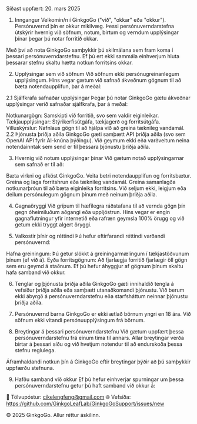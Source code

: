 Síðast uppfært: 20. mars 2025

1. Inngangur
Velkomin/n í GinkgoGo ("við", "okkar" eða "okkur"). Persónuvernd þín er okkur mikilvæg. Þessi persónuverndarstefna útskýrir hvernig við söfnum, notum, birtum og verndum upplýsingar þínar þegar þú notar forritið okkar.

Með því að nota GinkgoGo samþykkir þú skilmálana sem fram koma í þessari persónuverndarstefnu. Ef þú ert ekki sammála einhverjum hluta þessarar stefnu skaltu hætta notkun forritsins okkar.

2. Upplýsingar sem við söfnum
Við söfnum ekki persónugreinanlegum upplýsingum. Hins vegar gætum við safnað ákveðnum gögnum til að bæta notendaupplifun, þar á meðal:

2.1 Sjálfkrafa safnaðar upplýsingar
Þegar þú notar GinkgoGo gætu ákveðnar upplýsingar verið safnaðar sjálfkrafa, þar á meðal:

Notkunargögn: Samskipti við forritið, svo sem valdir eiginleikar.
Tækjaupplýsingar: Stýrikerfisútgáfa, tækjagerð og forritsútgáfa.
Villuskýrslur: Nafnlaus gögn til að hjálpa við að greina tæknileg vandamál.
2.2 Þjónusta þriðja aðila
GinkgoGo gæti samþætt API þriðja aðila (svo sem OpenAI API fyrir AI-knúna þýðingu). Við geymum ekki eða varðveitum neina notendainntak sem send er til þessara þjónustu þriðja aðila.

3. Hvernig við notum upplýsingar þínar
Við gætum notað upplýsingarnar sem safnað er til að:

Bæta virkni og afköst GinkgoGo.
Veita betri notendaupplifun og forritsbætur.
Greina og laga forritshrun eða tæknileg vandamál.
Greina samanlagða notkunarþróun til að bæta eiginleika forritsins.
Við seljum ekki, leigjum eða deilum persónulegum gögnum þínum með neinum þriðja aðila.

4. Gagnaöryggi
Við grípum til hæfilegra ráðstafana til að vernda gögn þín gegn óheimiluðum aðgangi eða uppljóstrun. Hins vegar er engin gagnaflutningur yfir internetið eða rafræn geymsla 100% örugg og við getum ekki tryggt algert öryggi.

5. Valkostir þínir og réttindi
Þú hefur eftirfarandi réttindi varðandi persónuvernd:

Hafna greiningum: Þú getur slökkt á greiningarmælingum í tækjastöðvunum þínum (ef við á).
Eyða forritsgögnum: Að fjarlægja forritið fjarlægir öll gögn sem eru geymd á staðnum.
Ef þú hefur áhyggjur af gögnum þínum skaltu hafa samband við okkur.

6. Tenglar og þjónusta þriðja aðila
GinkgoGo gæti innihaldið tengla á vefsíður þriðja aðila eða samþætt utanaðkomandi þjónustu. Við berum ekki ábyrgð á persónuverndarstefnu eða starfsháttum neinnar þjónustu þriðja aðila.

7. Persónuvernd barna
GinkgoGo er ekki ætlað börnum yngri en 18 ára. Við söfnum ekki vitandi persónuupplýsingum frá börnum.

8. Breytingar á þessari persónuverndarstefnu
Við gætum uppfært þessa persónuverndarstefnu frá einum tíma til annars. Allar breytingar verða birtar á þessari síðu og við hvetjum notendur til að endurskoða þessa stefnu reglulega.

Áframhaldandi notkun þín á GinkgoGo eftir breytingar þýðir að þú samþykkir uppfærðu stefnuna.

9. Hafðu samband við okkur
Ef þú hefur einhverjar spurningar um þessa persónuverndarstefnu getur þú haft samband við okkur á:

📧 Tölvupóstur: cikelengfeng@gmail.com
🌐 Vefsíða: https://github.com/GinkgoLeafLab/GinkgoGoSupport/issues/new

© 2025 GinkgoGo. Allur réttur áskilinn.